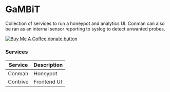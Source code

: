 # GaMBiT
Collection of services to run a honeypot and analytics UI. Conman can also be ran as an internal sensor reporting to syslog to detect unwanted probes.

<a href="https://www.buymeacoffee.com/antihax" title="Donate to this project using Buy Me A Coffee"><img src="https://img.shields.io/badge/buy%20me%20a%20coffee-donate-yellow.svg" alt="Buy Me A Coffee donate button" /></a>

### Services

| Service        | Description | 
| ------------- |-------------| 
| Conman      | Honeypot | 
| Contrive    | Frontend UI | 
